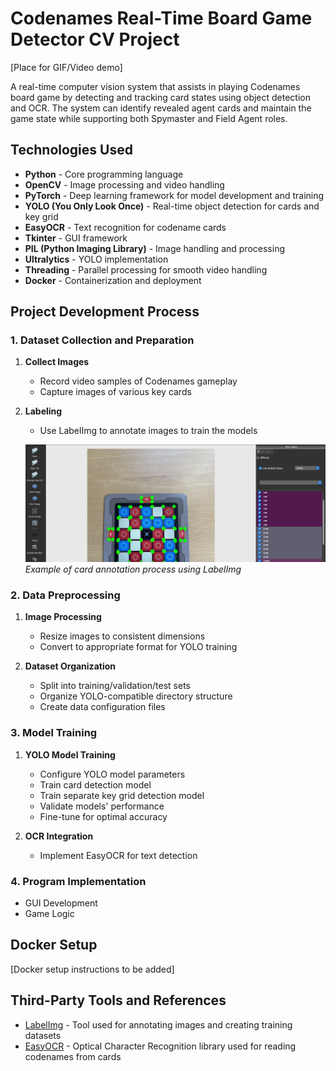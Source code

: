 # Codenames Real-Time Board Game Detector CV Project

[Place for GIF/Video demo]

A real-time computer vision system that assists in playing Codenames board game by detecting and tracking card states using object detection and OCR. The system can identify revealed agent cards and maintain the game state while supporting both Spymaster and Field Agent roles.

## Technologies Used

- **Python** - Core programming language
- **OpenCV** - Image processing and video handling
- **PyTorch** - Deep learning framework for model development and training
- **YOLO (You Only Look Once)** - Real-time object detection for cards and key grid
- **EasyOCR** - Text recognition for codename cards
- **Tkinter** - GUI framework
- **PIL (Python Imaging Library)** - Image handling and processing
- **Ultralytics** - YOLO implementation
- **Threading** - Parallel processing for smooth video handling
- **Docker** - Containerization and deployment


## Project Development Process

### 1. Dataset Collection and Preparation

1. **Collect Images**
   - Record video samples of Codenames gameplay
   - Capture images of various key cards

2. **Labeling**
   - Use LabelImg to annotate images to train the models

   ![LabelImg Screenshot](resources/labelImg_screenshot.png)
    *Example of card annotation process using LabelImg*

### 2. Data Preprocessing

1. **Image Processing**
   - Resize images to consistent dimensions
   - Convert to appropriate format for YOLO training

2. **Dataset Organization**
   - Split into training/validation/test sets
   - Organize YOLO-compatible directory structure
   - Create data configuration files

### 3. Model Training

1. **YOLO Model Training**
   - Configure YOLO model parameters
   - Train card detection model
   - Train separate key grid detection model
   - Validate models' performance
   - Fine-tune for optimal accuracy

2. **OCR Integration**
   - Implement EasyOCR for text detection

### 4. Program Implementation

- GUI Development
- Game Logic

## Docker Setup

[Docker setup instructions to be added]

## Third-Party Tools and References

- [LabelImg](https://github.com/tzutalin/labelImg) - Tool used for annotating images and creating training datasets
- [EasyOCR](https://github.com/JaidedAI/EasyOCR) - Optical Character Recognition library used for reading codenames from cards
